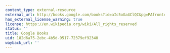 ```yaml
---
content_type: external-resource
external_url: http://books.google.com/books?id=aIc5oGa4ClQC&pg=PAfrontcover
has_external_license_warning: true
license: https://en.wikipedia.org/wiki/All_rights_reserved
status: ''
title: Google Books
uid: 182d6a75-2ebc-4b5d-9517-72379ef92340
wayback_url: ''
---
```

